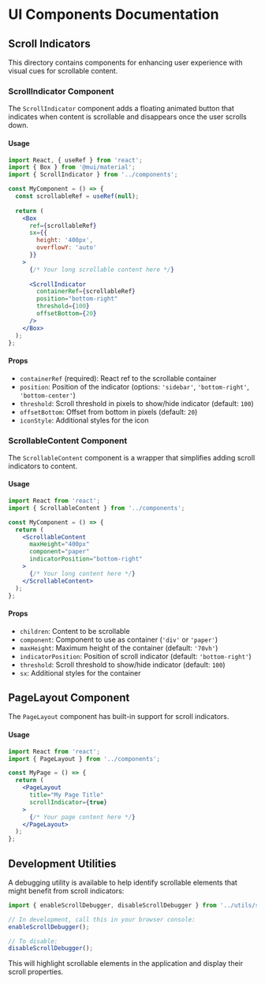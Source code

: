 # UI Components Documentation

## Scroll Indicators

This directory contains components for enhancing user experience with visual cues for scrollable content.

### ScrollIndicator Component

The `ScrollIndicator` component adds a floating animated button that indicates when content is scrollable and disappears once the user scrolls down.

#### Usage

```jsx
import React, { useRef } from 'react';
import { Box } from '@mui/material';
import { ScrollIndicator } from '../components';

const MyComponent = () => {
  const scrollableRef = useRef(null);
  
  return (
    <Box 
      ref={scrollableRef}
      sx={{ 
        height: '400px', 
        overflowY: 'auto' 
      }}
    >
      {/* Your long scrollable content here */}
      
      <ScrollIndicator 
        containerRef={scrollableRef}
        position="bottom-right" 
        threshold={100}
        offsetBottom={20}
      />
    </Box>
  );
};
```

#### Props

- `containerRef` (required): React ref to the scrollable container
- `position`: Position of the indicator (options: `'sidebar'`, `'bottom-right'`, `'bottom-center'`)
- `threshold`: Scroll threshold in pixels to show/hide indicator (default: `100`)
- `offsetBottom`: Offset from bottom in pixels (default: `20`)
- `iconStyle`: Additional styles for the icon

### ScrollableContent Component

The `ScrollableContent` component is a wrapper that simplifies adding scroll indicators to content.

#### Usage

```jsx
import React from 'react';
import { ScrollableContent } from '../components';

const MyComponent = () => {
  return (
    <ScrollableContent 
      maxHeight="400px"
      component="paper"
      indicatorPosition="bottom-right"
    >
      {/* Your long content here */}
    </ScrollableContent>
  );
};
```

#### Props

- `children`: Content to be scrollable
- `component`: Component to use as container (`'div'` or `'paper'`)
- `maxHeight`: Maximum height of the container (default: `'70vh'`)
- `indicatorPosition`: Position of scroll indicator (default: `'bottom-right'`)
- `threshold`: Scroll threshold to show/hide indicator (default: `100`)
- `sx`: Additional styles for the container

## PageLayout Component

The `PageLayout` component has built-in support for scroll indicators.

#### Usage

```jsx
import React from 'react';
import { PageLayout } from '../components';

const MyPage = () => {
  return (
    <PageLayout 
      title="My Page Title"
      scrollIndicator={true}
    >
      {/* Your page content here */}
    </PageLayout>
  );
};
```

## Development Utilities

A debugging utility is available to help identify scrollable elements that might benefit from scroll indicators:

```jsx
import { enableScrollDebugger, disableScrollDebugger } from '../utils/scrollIndicatorFinder';

// In development, call this in your browser console:
enableScrollDebugger();

// To disable:
disableScrollDebugger();
```

This will highlight scrollable elements in the application and display their scroll properties. 